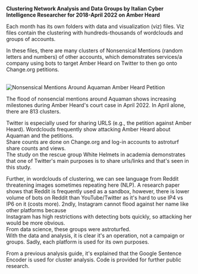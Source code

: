 <b>Clustering Network Analysis and Data Groups by Italian Cyber Intelligence Researcher for 2018-April 2022 on Amber Heard</b>

Each month has its own folders with data and visualization (viz) files. Viz files contain the clustering with hundreds-thousands of wordclouds and groups of accounts.

In these files, there are many clusters of Nonsensical Mentions (random letters and numbers) of other accounts, which demonstrates services/a company using bots to target Amber Heard on Twitter to then go onto Change.org petitions. 

<br>
<div style="width:500px ; height:100px">
<img src="https://github.com/RescueSocialTech/Amber-Heard_Disinformation_Operations_Bots/blob/main/Twitter%20Analysis/2018-2022%20Cluster%20Twitter%20Analysis/2022%20Clustering%20Twitter%20Result/viz/apr/wordcloud_234.png?raw=true" alt="Nonsensical Mentions Around Aquaman Amber Heard Petition" title="April wordcloud 234 nonsensical mentions Aquaman Amber Heard"><div>

The flood of nonsencial mentions around Aquaman shows increasing milestones during Amber Heard's court case in April 2022. In April alone, there are 813 clusters.
  
Twitter is especially used for sharing URLS (e.g., the petition against Amber Heard). Wordclouds frequently show attacking Amber Heard about Aquaman and the petitions. <br>Share counts are done on Change.org and log-in accounts to astroturf share counts and views.
<br>The study on the rescue group White Helmets in academia demonstrates that one of Twitter's main purposes is to share urls/links and that's seen in this study.

Further, in wordclouds of clustering, we can see language from Reddit threatening images sometimes repeating here (NLP). A research paper shows that Reddit is frequently used as a sandbox, however, there is lower volume of bots on Reddit than YouTube/Twitter as it's hard to use IP4 vs IP6 on it (costs more). 2ndly, Instagram cannot flood against her name like other platforms because <br>Instagram has high restrictions with detecting bots quickly, so attacking her would be more obvious.
<br>From data science, these groups were astroturfed.
<br>With the data and analysis, it is clear it's an operation, not a campaign or groups. Sadly, each platform is used for its own purposes. 

From a previous analysis guide, it's explained that the Google Sentence Encoder is used for cluster analysis. Code is provided for further public research.
